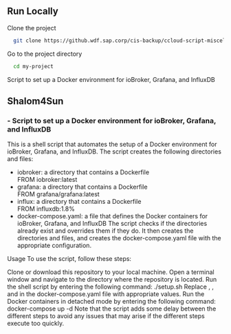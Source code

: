 ## Run Locally

Clone the project

```bash
  git clone https://github.wdf.sap.corp/cis-backup/ccloud-script-miscellaneous.git
```

Go to the project directory

```bash
  cd my-project
```

Script to set up a Docker environment for ioBroker, Grafana, and InfluxDB



## Shalom4Sun

### - Script to set up a Docker environment for ioBroker, Grafana, and InfluxDB


This is a shell script that automates the setup of a Docker environment for ioBroker, Grafana, and InfluxDB. The script creates the following directories and files:

- iobroker: a directory that contains a Dockerfile <br>FROM iobroker:latest
- grafana: a directory that contains a Dockerfile <br>FROM grafana/grafana:latest
- influx: a directory that contains a Dockerfile  <br>FROM influxdb:1.8%
- docker-compose.yaml: a file that defines the Docker containers for ioBroker, Grafana, and InfluxDB
The script checks if the directories already exist and overrides them if they do. It then creates the directories and files, and creates the docker-compose.yaml file with the appropriate configuration.

Usage
To use the script, follow these steps:

Clone or download this repository to your local machine.
Open a terminal window and navigate to the directory where the repository is located.
Run the shell script by entering the following command: ./setup.sh
Replace <DB-NAME>, <USER>, and <PASSWORD> in the docker-compose.yaml file with appropriate values.
Run the Docker containers in detached mode by entering the following command: docker-compose up -d
Note that the script adds some delay between the different steps to avoid any issues that may arise if the different steps execute too quickly.





